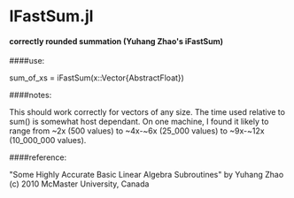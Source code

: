 # IFastSum.jl
#### correctly rounded summation (Yuhang Zhao's iFastSum)

####use:  

sum_of_xs = iFastSum(x::Vector{AbstractFloat})

####notes:

This should work correctly for vectors of any size.  The time used relative to sum() is somewhat host dependant.  On one machine, I found it likely to range from ~2x (500 values) to ~4x-~6x (25_000 values) to ~9x-~12x (10_000_000 values). 

####reference:

"Some Highly Accurate Basic Linear Algebra Subroutines"
by Yuhang Zhao (c) 2010
McMaster University, Canada
